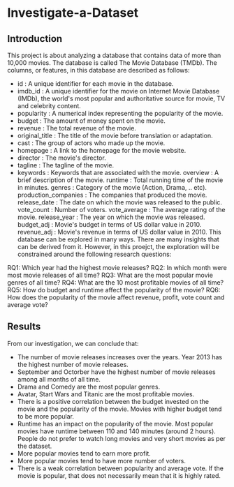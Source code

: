 # Investigate-a-Dataset

## Introduction

This project is about analyzing a database that contains data of more than 10,000 movies. The database is called The Movie Database (TMDb). The columns, or features, in this database are described as follows:

* id : A unique identifier for each movie in the database.
* imdb_id : A unique identifier for the movie on Internet Movie Database (IMDb), the world's most popular and authoritative source for movie, TV and celebrity content.
* popularity : A numerical index representing the popularity of the movie.
* budget : The amount of money spent on the movie.
* revenue : The total revenue of the movie.
* original_title : The title of the movie before translation or adaptation.
* cast : The group of actors who made up the movie.
* homepage : A link to the homepage for the movie website.
* director : The movie's director.
* tagline : The tagline of the movie.
* keywords : Keywords that are associated with the movie.
overview : A brief description of the movie.
runtime : Total running time of the movie in minutes.
genres : Category of the movie (Action, Drama, .. etc).
production_companies : The companies that produced the movie.
release_date : The date on which the movie was released to the public.
vote_count : Number of voters.
vote_average : The average rating of the movie.
release_year : The year on which the movie was released.
budget_adj : Movie's budget in terms of US dollar value in 2010.
revenue_adj : Movie's revenue in terms of US dollar value in 2010.
This database can be explored in many ways. There are many insights that can be derived from it. However, in this proejct, the exploration will be constrained around the following research questions:

RQ1: Which year had the highest movie releases?
RQ2: In which month were most movie releases of all time?
RQ3: What are the most popular movie genres of all time?
RQ4: What are the 10 most profitable movies of all time?
RQ5: How do budget and runtime affect the popularity of the movie?
RQ6: How does the popularity of the movie affect revenue, profit, vote count and average vote?

## Results
From our investigation, we can conclude that:

* The number of movie releases increases over the years. Year 2013 has the highest number of movie releases.
* September and Octorber have the highest number of movie releases among all months of all time.
* Drama and Comedy are the most popular genres.
* Avatar, Start Wars and Titanic are the most profitable movies.
* There is a positive correlation between the budget invested on the movie and the popularity of the movie. Movies with higher budget tend to be more popular.
* Runtime has an impact on the popularity of the movie. Most popular movies have runtime between 110 and 140 minutes (around 2 hours). People do not prefer to watch long movies and very short movies as per the dataset.
* More popular movies tend to earn more profit.
* More popular movies tend to have more number of voters.
* There is a weak correlation between popularity and average vote. If the movie is popular, that does not necessarily mean that it is highly rated.
